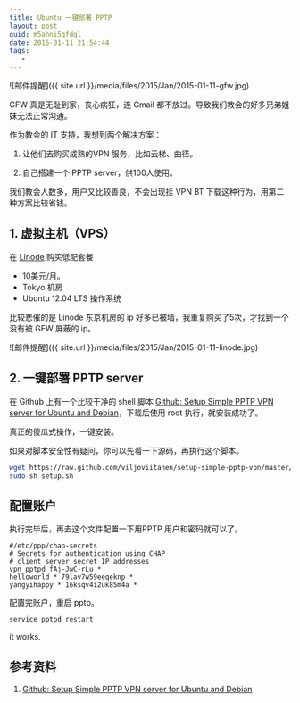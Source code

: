 ```yaml
---
title: Ubuntu 一键部署 PPTP
layout: post
guid: m5ahni5gfdql
date: 2015-01-11 21:54:44
tags:
   -
---
```


![邮件提醒]({{ site.url }}/media/files/2015/Jan/2015-01-11-gfw.jpg)


GFW 真是无耻到家，丧心病狂，连 Gmail 都不放过。导致我们教会的好多兄弟姐妹无法正常沟通。

作为教会的 IT 支持，我想到两个解决方案：

1. 让他们去购买成熟的VPN 服务，比如云梯、曲径。

2. 自己搭建一个 PPTP server，供100人使用。


我们教会人数多，用户又比较善良，不会出现挂 VPN BT 下载这种行为，用第二种方案比较省钱。


## 1. 虚拟主机（VPS）

在 [Linode](https://www.linode.com) 购买低配套餐

* 10美元/月。
* Tokyo 机房
* Ubuntu 12.04 LTS 操作系统

比较悲催的是 Linode 东京机房的 ip 好多已被墙，我重复购买了5次，才找到一个没有被 GFW 屏蔽的 ip。

![邮件提醒]({{ site.url }}/media/files/2015/Jan/2015-01-11-linode.jpg)


## 2. 一键部署 PPTP server

在 Github 上有一个比较干净的 shell 脚本 [Github: Setup Simple PPTP VPN server for Ubuntu and Debian](https://github.com/viljoviitanen/setup-simple-pptp-vpn)，下载后使用 root 执行，就安装成功了。

真正的傻瓜式操作，一键安装。

如果对脚本安全性有疑问，你可以先看一下源码，再执行这个脚本。

```bash
wget https://raw.github.com/viljoviitanen/setup-simple-pptp-vpn/master/setup.sh
sudo sh setup.sh
```

## 配置账户

执行完毕后，再去这个文件配置一下用PPTP 用户和密码就可以了。

```
#/etc/ppp/chap-secrets
# Secrets for authentication using CHAP
# client server secret IP addresses
vpn pptpd fAj-JwC-rLu *
helloworld * 79lav7w59eeqeknp *
yangyihappy * 16ksqv4i2uk85m4a *
```

配置完账户，重启 pptp。

```bash
service pptpd restart
```

it works.




## 参考资料

1. [Github: Setup Simple PPTP VPN server for Ubuntu and Debian](https://github.com/viljoviitanen/setup-simple-pptp-vpn)


